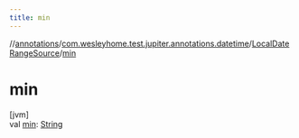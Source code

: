 ```yaml
---
title: min
---
```

//[annotations](../../../index.html)/[com.wesleyhome.test.jupiter.annotations.datetime](../index.html)/[LocalDateRangeSource](index.html)/[min](min.html)



# min



[jvm]\
val [min](min.html): [String](https://kotlinlang.org/api/latest/jvm/stdlib/kotlin/-string/index.html)




